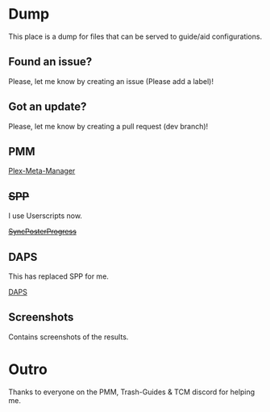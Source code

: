 # Dump

This place is a dump for files that can be served to guide/aid configurations.

## Found an issue?

Please, let me know by creating an issue (Please add a label)!

## Got an update? 

Please, let me know by creating a pull request (dev branch)!

## PMM

[Plex-Meta-Manager](https://metamanager.wiki/en/develop/)

## ~~SPP~~ 

I use Userscripts now.

[~~SyncPosterProgress~~](https://github.com/MrZablah/SyncPosterProcess)

## DAPS

This has replaced SPP for me.

[DAPS](https://github.com/Drazzilb08/daps)

## Screenshots

Contains screenshots of the results.

# Outro

Thanks to everyone on the PMM, Trash-Guides & TCM discord for helping me.
